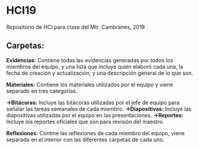 # HCI19
Repositorio de HCI para clase del Mtr. Cambranes, 2019

## Carpetas:

**Evidencias:** 
Contiene todas las evidencias generadas por todos los miembros del equipo, y una lista que incluye quien elaboró cada una, la fecha de creación y actualización, y una descripción general de lo que son.

**Materiales:**
Contiene los materiales utilizados por el equipo y viene separado en tres categorías.

  **→Bitácoras:**
          Incluye las bitácoras utilizadas por el jefe de equipo para señalar las tareas semanales de cada miembro.
  **→Diapositivas:**
          Incluye las diapositivas utilizadas por el equipo en las presentaciones.
  **→Reportes:**
          Incluye los reportes oficiales que son para revisión del maestro.
             
**Reflexiones:** 
Contine las reflexiones de cada miembro del equipo, viene separada en el interior con las diferentes carpetas de cada uno.

